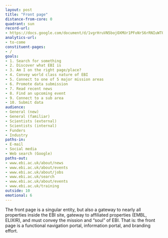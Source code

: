 ```yaml
---
layout: post
title: "Front page"
distance-from-core: 0
quadrant: sun
record-url:
- https://docs.google.com/document/d/1vgrHruVN5bojOXMUr1PFoNrS6rRNIuWTObRi3CMnLEg/
analytics-url:
- to-come
constituent-pages:
- /
goals:
- 1. Search for something
- 2. Discover what EBI is
- 3. Am I on the right page/place?
- 4. Convey world class nature of EBI
- 5. Connect to one of 5 major mission areas
- 6. Promote data submission
- 7. Read recent news
- 8. Find an upcoming event
- 9. Connect to a sub area
- 10. Submit data
audience:
- General (new)
- General (familiar)
- Scientists (external)
- Scientists (internal)
- Funders
- Industry
paths-in:
- E-mail
- Social media
- Web search (Google)
paths-out:
- www.ebi.ac.uk/about/news
- www.ebi.ac.uk/about/events
- www.ebi.ac.uk/about/jobs
- www.ebi.ac.uk/search
- www.ebi.ac.uk/about/events
- www.ebi.ac.uk/training
outside: 10
emotional: 6
---
```


The front page is a singular entity, but also a gateway to nearly all properties inside the EBI site, gateway to affiliated properties (EMBL, ELIXIR), and must convey the mission and “soul” of EBI. That is: the front page is a functional navigation portal, information portal, and branding effort.
